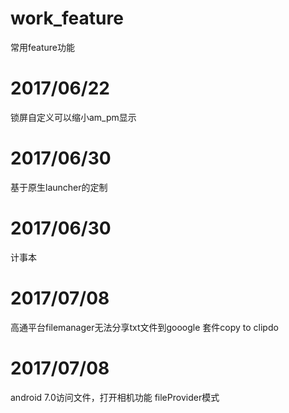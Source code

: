# work_feature
常用feature功能

# 2017/06/22
锁屏自定义可以缩小am_pm显示

# 2017/06/30
基于原生launcher的定制

# 2017/06/30
计事本

# 2017/07/08
高通平台filemanager无法分享txt文件到gooogle 套件copy to clipdo

# 2017/07/08
android 7.0访问文件，打开相机功能 fileProvider模式
